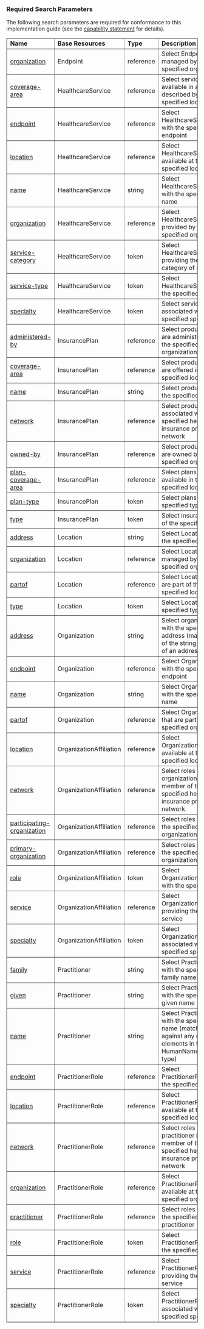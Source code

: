 

<div xmlns="http://www.w3.org/1999/xhtml" xmlns:xsi="http://www.w3.org/2001/XMLSchema-instance" xsi:schemaLocation="http://hl7.org/fhir ../../input-cache/schemas-r5/fhir-single.xsd">
<h3>Required Search Parameters</h3>
The following search parameters are required for conformance to this implementation guide (see the <a href="CapabilityStatement-davinci-pdex-plan-net.html">capability statement</a> for details).
<table border="1">
<thead>
<tr>
<td><strong>Name</strong></td>
<td><strong>Base Resources</strong></td>
<td><strong>Type</strong></td>
<td><strong>Description</strong></td>
</tr>
</thead>
<tbody>
<tr>
<td><a href="SearchParameter-endpoint-organization.html">organization</a></td>
<td>Endpoint</td>
<td>reference</td>
<td>Select Endpoints managed by the specified organization</td>
</tr>
<tr>
<td><a href="SearchParameter-healthcareservice-coverage-area.html">coverage-area</a></td>
<td>HealthcareService</td>
<td>reference</td>
<td>Select services available in a region described by the specified location</td>
</tr>
<tr>
<td><a href="SearchParameter-healthcareservice-endpoint.html">endpoint</a></td>
<td>HealthcareService</td>
<td>reference</td>
<td>Select HealthcareServices with the specified endpoint</td>
</tr>
<tr>
<td><a href="SearchParameter-healthcareservice-location.html">location</a></td>
<td>HealthcareService</td>
<td>reference</td>
<td>Select HealthcareServices available at the specified location</td>
</tr>
<tr>
<td><a href="SearchParameter-healthcareservice-name.html">name</a></td>
<td>HealthcareService</td>
<td>string</td>
<td>Select HealthcareServices with the specified name</td>
</tr>
<tr>
<td><a href="SearchParameter-healthcareservice-organization.html">organization</a></td>
<td>HealthcareService</td>
<td>reference</td>
<td>Select HealthcareServices provided by the specified organization</td>
</tr>
<tr>
<td><a href="SearchParameter-healthcareservice-service-category.html">service-category</a></td>
<td>HealthcareService</td>
<td>token</td>
<td>Select HealthcareServices providing the specified category of services</td>
</tr>
<tr>
<td><a href="SearchParameter-healthcareservice-service-type.html">service-type</a></td>
<td>HealthcareService</td>
<td>token</td>
<td>Select HealthcareServices of the specified type</td>
</tr>
<tr>
<td><a href="SearchParameter-healthcareservice-specialty.html">specialty</a></td>
<td>HealthcareService</td>
<td>token</td>
<td>Select services associated with the specified specialty</td>
</tr>
<tr>
<td><a href="SearchParameter-insuranceplan-administered-by.html">administered-by</a></td>
<td>InsurancePlan</td>
<td>reference</td>
<td>Select products that are administered by the specified organization</td>
</tr>
<tr>
<td><a href="SearchParameter-insuranceplan-coverage-area.html">coverage-area</a></td>
<td>InsurancePlan</td>
<td>reference</td>
<td>Select products that are offered in the specified location</td>
</tr>
<tr>
<td><a href="SearchParameter-insuranceplan-name.html">name</a></td>
<td>InsurancePlan</td>
<td>string</td>
<td>Select products with the specified name</td>
</tr>
<tr>
<td><a href="SearchParameter-insuranceplan-network.html">network</a></td>
<td>InsurancePlan</td>
<td>reference</td>
<td>Select products associated with the specified health insurance provider network</td>
</tr>
<tr>
<td><a href="SearchParameter-insuranceplan-owned-by.html">owned-by</a></td>
<td>InsurancePlan</td>
<td>reference</td>
<td>Select products that are owned by the specified organization</td>
</tr>
<tr>
<td><a href="SearchParameter-insuranceplan-coverage-area.html">plan-coverage-area</a></td>
<td>InsurancePlan</td>
<td>reference</td>
<td>Select plans that are available in the specified location</td>
</tr>
<tr>
<td><a href="SearchParameter-insuranceplan-plan-type.html">plan-type</a></td>
<td>InsurancePlan</td>
<td>token</td>
<td>Select plans of the specified type</td>
</tr>
<tr>
<td><a href="SearchParameter-insuranceplan-type.html">type</a></td>
<td>InsurancePlan</td>
<td>token</td>
<td>Select insurance plans of the specified type</td>
</tr>
<tr>
<td><a href="SearchParameter-location-address.html">address</a></td>
<td>Location</td>
<td>string</td>
<td>Select Locations with the specified address</td>
</tr>
<tr>
<td><a href="SearchParameter-location-organization.html">organization</a></td>
<td>Location</td>
<td>reference</td>
<td>Select Locations managed by the specified organization</td>
</tr>
<tr>
<td><a href="SearchParameter-location-partof.html">partof</a></td>
<td>Location</td>
<td>reference</td>
<td>Select Locations that are part of the specified location</td>
</tr>
<tr>
<td><a href="SearchParameter-location-type.html">type</a></td>
<td>Location</td>
<td>token</td>
<td>Select Locations of the specified type</td>
</tr>
<tr>
<td><a href="SearchParameter-organization-address.html">address</a></td>
<td>Organization</td>
<td>string</td>
<td>Select organizations with the specified address (matches any of the string elements of an address)</td>
</tr>
<tr>
<td><a href="SearchParameter-organization-endpoint.html">endpoint</a></td>
<td>Organization</td>
<td>reference</td>
<td>Select Organizations with the specified endpoint</td>
</tr>
<tr>
<td><a href="SearchParameter-organization-name.html">name</a></td>
<td>Organization</td>
<td>string</td>
<td>Select Organizations with the specified name</td>
</tr>
<tr>
<td><a href="SearchParameter-organization-partof.html">partof</a></td>
<td>Organization</td>
<td>reference</td>
<td>Select Organizations that are part of the specified organization</td>
</tr>
<tr>
<td><a href="SearchParameter-organizationaffiliation-location.html">location</a></td>
<td>OrganizationAffiliation</td>
<td>reference</td>
<td>Select OrganizationAffiliations available at the specified location</td>
</tr>
<tr>
<td><a href="SearchParameter-organizationaffiliation-network.html">network</a></td>
<td>OrganizationAffiliation</td>
<td>reference</td>
<td>Select roles where the organization is a member of the specified health insurance provider network</td>
</tr>
<tr>
<td><a href="SearchParameter-organizationaffiliation-participating-organization.html">participating-organization</a></td>
<td>OrganizationAffiliation</td>
<td>reference</td>
<td>Select roles filled by the specified organization</td>
</tr>
<tr>
<td><a href="SearchParameter-organizationaffiliation-primary-organization.html">primary-organization</a></td>
<td>OrganizationAffiliation</td>
<td>reference</td>
<td>Select roles offered by the specified organization</td>
</tr>
<tr>
<td><a href="SearchParameter-organizationaffiliation-role.html">role</a></td>
<td>OrganizationAffiliation</td>
<td>token</td>
<td>Select OrganizationAffiliations with the specified role</td>
</tr>
<tr>
<td><a href="SearchParameter-organizationaffiliation-service.html">service</a></td>
<td>OrganizationAffiliation</td>
<td>reference</td>
<td>Select OrganizationAffiliations providing the specified service</td>
</tr>
<tr>
<td><a href="SearchParameter-organizationaffiliation-specialty.html">specialty</a></td>
<td>OrganizationAffiliation</td>
<td>token</td>
<td>Select OrganizationAffiliations associated with the specified specialty</td>
</tr>
<tr>
<td><a href="SearchParameter-practitioner-family-name.html">family</a></td>
<td>Practitioner</td>
<td>string</td>
<td>Select Practitioners with the specified family name</td>
</tr>
<tr>
<td><a href="SearchParameter-practitioner-given-name.html">given</a></td>
<td>Practitioner</td>
<td>string</td>
<td>Select Practitioners with the specified given name</td>
</tr>
<tr>
<td><a href="SearchParameter-practitioner-name.html">name</a></td>
<td>Practitioner</td>
<td>string</td>
<td>Select Practitioners with the specified name (matches against any of the elements in the HumanName data type)</td>
</tr>
<tr>
<td><a href="SearchParameter-practitionerrole-endpoint.html">endpoint</a></td>
<td>PractitionerRole</td>
<td>reference</td>
<td>Select PractitionerRoles with the specified endpoint</td>
</tr>
<tr>
<td><a href="SearchParameter-practitionerrole-location.html">location</a></td>
<td>PractitionerRole</td>
<td>reference</td>
<td>Select PractitionerRoles available at the specified location</td>
</tr>
<tr>
<td><a href="SearchParameter-practitionerrole-network.html">network</a></td>
<td>PractitionerRole</td>
<td>reference</td>
<td>Select roles where the practitioner is a member of the specified health insurance provider network</td>
</tr>
<tr>
<td><a href="SearchParameter-practitionerrole-organization.html">organization</a></td>
<td>PractitionerRole</td>
<td>reference</td>
<td>Select PractitionerRoles available at the specified organization</td>
</tr>
<tr>
<td><a href="SearchParameter-practitionerrole-practitioner.html">practitioner</a></td>
<td>PractitionerRole</td>
<td>reference</td>
<td>Select roles filled by the specified practitioner</td>
</tr>
<tr>
<td><a href="SearchParameter-practitionerrole-role.html">role</a></td>
<td>PractitionerRole</td>
<td>token</td>
<td>Select PractitionerRoles with the specified role</td>
</tr>
<tr>
<td><a href="SearchParameter-practitionerrole-service.html">service</a></td>
<td>PractitionerRole</td>
<td>reference</td>
<td>Select PractitionerRoles providing the specified service</td>
</tr>
<tr>
<td><a href="SearchParameter-practitionerrole-specialty.html">specialty</a></td>
<td>PractitionerRole</td>
<td>token</td>
<td>Select PractitionerRoles associated with the specified specialty</td>
</tr>
</tbody>
</table>
</div>